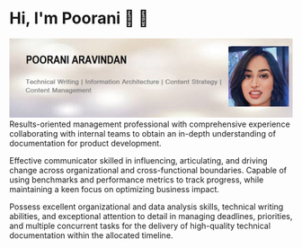 # Hi, I'm Poorani 👋 👩

<img src="https://github.com/pooraniarvind/pooraniarvind.github.io/blob/master/images/new-banner.jpg" alt="banner that says Poorani Aravindan - Technical Writing | Information Architecture | Content Strategy | Content Management alongside a cartoon illustration of Poorani">
Results-oriented management professional with comprehensive experience collaborating with internal teams to obtain an in-depth
understanding of documentation for product development.

Effective communicator skilled in influencing, articulating, and driving change across organizational and cross-functional boundaries. Capable
of using benchmarks and performance metrics to track progress, while maintaining a keen focus on optimizing business impact.

Possess excellent organizational and data analysis skills, technical writing abilities, and exceptional attention to detail in managing deadlines,
priorities, and multiple concurrent tasks for the delivery of high-quality technical documentation within the allocated timeline.
